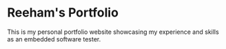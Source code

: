 
# Reeham's Portfolio
This is my personal portfolio website showcasing my experience and skills as an embedded software tester.

